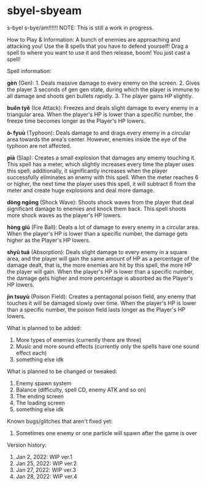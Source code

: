 # sbyel-sbyeam
s-byel s-bye/am!!!!!!
NOTE:
This is still a work in progress.

How to Play & Information:
A bunch of enemies are approaching and attacking you! Use the 8 spells that you have to defend yourself!
Drag a spell to where you want to use it and then release, boom! You just cast a spell!

Spell information:

**gèn** (Gen): 1. Deals massive damage to every enemy on the screen. 2. Gives the player 3 seconds of gen gen state, during which the player is immune to all damage and shoots gen bullets rapidly. 3. The player gains HP slightly.

**buěn tyĕ** (Ice Attack): Freezes and deals slight damage to every enemy in a triangular area. When the player's HP is lower than a specific number, the freeze time becomes longer as the Player's HP lowers.

**ò˞ fyuù** (Typhoon): Deals damage to and drags every enemy in a circular area towards the area's center. However, enemies inside the eye of the typhoon are not affected.

**pià** (Slap): Creates a small explosion that damages any ememy touching it. This spell has a meter, which slightly increases every time the player uses this spell; additionally, it significantly increases when the player successfully eliminates an enemy with this spell. When the meter reaches 6 or higher, the next time the player uses this spell, it will subtract 6 from the meter and create huge explosions and deal more damage.

**dòng ngōng** (Shock Wave): Shoots shock waves from the player that deal significant damage to enemies and knock them back. This spell shoots more shock waves as the player's HP lowers.

**hòng giú** (Fire Ball): Deals a lot of damage to every enemy in a circular area. When the player's HP is lower than a specific number, the damage gets higher as the Player's HP lowers.

**shyū tuá** (Absorption): Deals slight damage to every enemy in a square area, and the player will gain the same amount of HP as a percentage of the damage dealt, that is, the more enemies are hit by this spell, the more HP the player will gain. When the player's HP is lower than a specific number, the damage gets higher and more percentage is absorbed as the Player's HP lowers.

**jìn tsuyù** (Poison Field): Creates a pentagonal poison field, any enemy that touches it will be damaged slowly over time. When the player's HP is lower than a specific number, the poison field lasts longer as the Player's HP lowers.

What is planned to be added:
1. More types of enemies (currently there are three)
2. Music and more sound effects (currently only the spells have one sound effect each)
3. something else idk

What is planned to be changed or tweaked:
1. Enemy spawn system
2. Balance (difficulty, spell CD, enemy ATK and so on)
3. The ending screen
4. The loading screen
5. something else idk

Known bugs/glitches that aren't fixed yet:
1. Sometimes one enemy or one particle will spawn after the game is over

Version history: 
1. Jan 2, 2022: WIP ver.1
2. Jan 25, 2022: WIP ver.2
3. Jan 27, 2022: WIP ver.3
4. Jan 28, 2022: WIP ver.4
